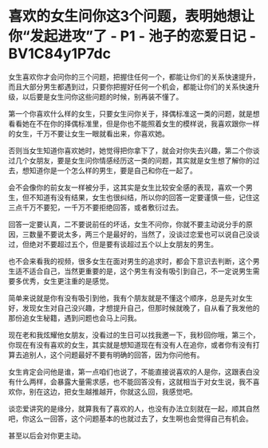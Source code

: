 # 喜欢的女生问你这3个问题，表明她想让你“发起进攻”了 - P1 - 池子的恋爱日记 - BV1C84y1P7dc

女生喜欢你才会问你的三个问题，把握住任何一个，都能让你们的关系快速提升，而且大部分男生都遇到过，只要你把握好任何一个机会，都能让你们的关系快速升级，以后要是女生问你这些问题的时候，别再装不懂了。

第一个你喜欢什么样的女生，只要女生问你关于，择偶标准这一类的问题，就是想看看她在不在你的择偶标准里，但是你也不能照着女生的模样说，我喜欢跟你一样的女生，千万不要让女生一眼就看出来，你喜欢她。

否则当女生知道你喜欢她时，她觉得把你拿下了，就会对你失去兴趣，第二个你谈过几个女朋友，要是女生问你情感经历这一类的问题，其实就是女生想了解你的过去，想知道你是一个怎么样的男生，要是自己和你在一起了。

会不会像你的前女友一样被分手，这其实是女生比较安全感的表现，喜欢一个男生，但不知道有没有结果，女生也很纠结，所以你的回答一定要谨慎一些，记住这三点千万不要犯，一千万不要拒绝回答，或者敷衍过去。

回答一定要认真，二不要说前任的坏话，女生不问你，你就不要主动说分手的原因，三数量不要说太多，两三个是最好的，当然了，没谈过恋爱也可以说自己没谈过，但绝对不要超过五个，但是要有谈超过五个以上女朋友的男生。

也不会来看我的视频，很多女生在面对男生的追求时，都会下意识去判断，这个男生适不适合自己，当然更重要的是，这个男生有没有吸引到自己，不一定说男生需要多优秀，女生更注重的是感觉。

简单来说就是你有没有吸引到他，我有个朋友就是不懂这个顺序，总是先对女生好，发现女生对自己没兴趣，才想提升自己，但那时候就晚了，自从看了我发他的那份追女生秘籍，遇到问题也会马上问我。

现在老和我炫耀他女朋友，没看过的生日可以找我邀一下，我秒回你哦，第三个，你现在有没有喜欢的女生，其实就是想知道现在有没有人在追你，或者你有没有打算去追别人，这个问题最好不要有明确的回答，因为你问他有。

女生肯定会问他是谁，第一点咱们也说了，不能直接说喜欢的人是你，这跟表白没有什么两样，会暴露大量需求感，也不能回答没有，这就相当于对女生说，我不喜欢你，别在这边，把女生越推越开，你就这么回，我感觉吧。

谈恋爱讲究的是缘分，就算我有了喜欢的人，也没有办法立刻就在一起，顺其自然吧，你这么一回答，这个问题基本的也就过去了，女生啊也会觉得自己有机会。

甚至以后会对你更主动。
